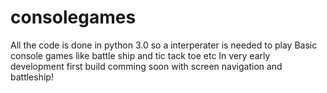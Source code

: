 # consolegames
All the code is done in python 3.0 so a interperater is needed to play
Basic console games like battle ship and tic tack toe etc
In very early development first build comming soon with screen navigation and battleship!
